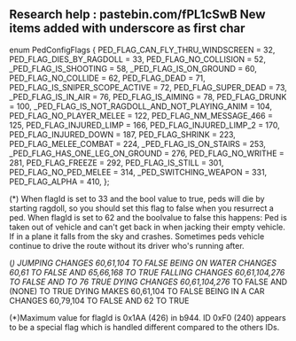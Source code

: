 Research help : pastebin.com/fPL1cSwB
New items added with underscore as first char
-----------------------------------------------------------------------

enum PedConfigFlags
{
	PED_FLAG_CAN_FLY_THRU_WINDSCREEN = 32,
	PED_FLAG_DIES_BY_RAGDOLL = 33,
	PED_FLAG_NO_COLLISION = 52,
	_PED_FLAG_IS_SHOOTING = 58,
	_PED_FLAG_IS_ON_GROUND = 60,
	PED_FLAG_NO_COLLIDE = 62,
	PED_FLAG_DEAD = 71,
	PED_FLAG_IS_SNIPER_SCOPE_ACTIVE = 72,
	PED_FLAG_SUPER_DEAD = 73,
	_PED_FLAG_IS_IN_AIR = 76,
	PED_FLAG_IS_AIMING = 78,
	PED_FLAG_DRUNK = 100,
	_PED_FLAG_IS_NOT_RAGDOLL_AND_NOT_PLAYING_ANIM = 104,
	PED_FLAG_NO_PLAYER_MELEE = 122,
	PED_FLAG_NM_MESSAGE_466 = 125,
	PED_FLAG_INJURED_LIMP = 166,
	PED_FLAG_INJURED_LIMP_2 = 170,
	PED_FLAG_INJURED_DOWN = 187,
	PED_FLAG_SHRINK = 223,
	PED_FLAG_MELEE_COMBAT = 224,
	_PED_FLAG_IS_ON_STAIRS = 253,
	_PED_FLAG_HAS_ONE_LEG_ON_GROUND = 276,
	PED_FLAG_NO_WRITHE = 281,
	PED_FLAG_FREEZE = 292,
	PED_FLAG_IS_STILL = 301,
	PED_FLAG_NO_PED_MELEE = 314,
	_PED_SWITCHING_WEAPON = 331,
	PED_FLAG_ALPHA = 410,
};

(*) When flagId is set to 33 and the bool value to true, peds will die by starting ragdoll, so you should set this flag to false when you resurrect a ped.
When flagId is set to 62 and the boolvalue to false this happens: Ped is taken out of vehicle and can't get back in when jacking their empty vehicle. If in a plane it falls from the sky and crashes. Sometimes peds vehicle continue to drive the route without its driver who's running after. 

(*)
JUMPING CHANGES  60,61,104 TO FALSE
BEING ON WATER CHANGES 60,61 TO FALSE AND 65,66,168 TO TRUE
FALLING CHANGES 60,61,104,276 TO FALSE AND TO 76 TRUE
DYING CHANGES 60,61,104,276* TO FALSE AND (NONE) TO TRUE
DYING MAKES 60,61,104 TO FALSE
BEING IN A CAR CHANGES 60,79,104 TO FALSE AND 62 TO TRUE

(*)Maximum value for flagId is 0x1AA (426) in b944.
ID 0xF0 (240) appears to be a special flag which is handled different compared to the others IDs.
